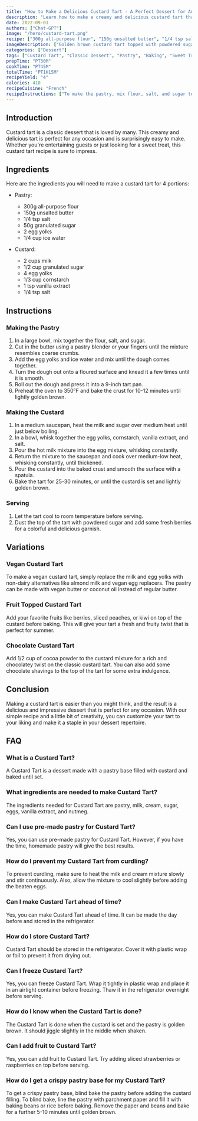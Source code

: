 ```yaml
---
title: "How to Make a Delicious Custard Tart - A Perfect Dessert for Any Occasion"
description: "Learn how to make a creamy and delicious custard tart that will impress your guests and satisfy your sweet tooth. This classic dessert is perfect for any occasion and easy to make with our simple recipe."
date: 2022-09-01
authors: ["Chat-GPT"]
image: "/hero/custard-tart.png"
recipe: ["300g all-purpose flour", "150g unsalted butter", "1/4 tsp salt", "50g granulated sugar", "2 egg yolks", "1/4 cup ice water", "2 cups milk", "1/2 cup granulated sugar", "4 egg yolks", "1/3 cup cornstarch", "1 tsp vanilla extract", "1/4 tsp salt"]
imageDescription: ["Golden brown custard tart topped with powdered sugar and berries."]
categories: ["Dessert"]
tags: ["Custard Tart", "Classic Dessert", "Pastry", "Baking", "Sweet Treat"]
prepTime: "PT30M"
cookTime: "PT45M"
totalTime: "PT1H15M"
recipeYield: "4"
calories: 410
recipeCuisine: "French"
recipeInstructions: ["To make the pastry, mix flour, salt, and sugar together in a bowl. Cut in butter until the mixture resembles coarse crumbs. Add egg yolks and ice water and mix until dough comes together. Roll out the dough and press it into a tart pan. Bake in a preheated oven for 10-12 minutes. To make the custard, heat milk and sugar in a saucepan until just below boiling. In a bowl, whisk egg yolks, cornstarch, vanilla extract, and salt together. Pour the hot milk mixture into the egg mixture, whisking constantly. Return the mixture to the saucepan and cook over medium-low heat until thickened. Pour the custard into the baked crust and bake for 25-30 minutes until set. Let cool before serving."]
---
```


## Introduction

Custard tart is a classic dessert that is loved by many. This creamy and delicious tart is perfect for any occasion and is surprisingly easy to make. Whether you're entertaining guests or just looking for a sweet treat, this custard tart recipe is sure to impress.

## Ingredients

Here are the ingredients you will need to make a custard tart for 4 portions:

- Pastry:
  - 300g all-purpose flour
  - 150g unsalted butter
  - 1/4 tsp salt
  - 50g granulated sugar
  - 2 egg yolks
  - 1/4 cup ice water

- Custard:
  - 2 cups milk
  - 1/2 cup granulated sugar
  - 4 egg yolks
  - 1/3 cup cornstarch
  - 1 tsp vanilla extract
  - 1/4 tsp salt

## Instructions

### Making the Pastry

1. In a large bowl, mix together the flour, salt, and sugar.
2. Cut in the butter using a pastry blender or your fingers until the mixture resembles coarse crumbs.
3. Add the egg yolks and ice water and mix until the dough comes together.
4. Turn the dough out onto a floured surface and knead it a few times until it is smooth.
5. Roll out the dough and press it into a 9-inch tart pan.
6. Preheat the oven to 350°F and bake the crust for 10-12 minutes until lightly golden brown. 

### Making the Custard

1. In a medium saucepan, heat the milk and sugar over medium heat until just below boiling.
2. In a bowl, whisk together the egg yolks, cornstarch, vanilla extract, and salt.
3. Pour the hot milk mixture into the egg mixture, whisking constantly.
4. Return the mixture to the saucepan and cook over medium-low heat, whisking constantly, until thickened.
5. Pour the custard into the baked crust and smooth the surface with a spatula.
6. Bake the tart for 25-30 minutes, or until the custard is set and lightly golden brown.

### Serving

1. Let the tart cool to room temperature before serving.
2. Dust the top of the tart with powdered sugar and add some fresh berries for a colorful and delicious garnish.

## Variations

### Vegan Custard Tart

To make a vegan custard tart, simply replace the milk and egg yolks with non-dairy alternatives like almond milk and vegan egg replacers. The pastry can be made with vegan butter or coconut oil instead of regular butter.

### Fruit Topped Custard Tart

Add your favorite fruits like berries, sliced peaches, or kiwi on top of the custard before baking. This will give your tart a fresh and fruity twist that is perfect for summer.

### Chocolate Custard Tart

Add 1/2 cup of cocoa powder to the custard mixture for a rich and chocolatey twist on the classic custard tart. You can also add some chocolate shavings to the top of the tart for some extra indulgence.

## Conclusion

Making a custard tart is easier than you might think, and the result is a delicious and impressive dessert that is perfect for any occasion. With our simple recipe and a little bit of creativity, you can customize your tart to your liking and make it a staple in your dessert repertoire.

## FAQ

### What is a Custard Tart?

A Custard Tart is a dessert made with a pastry base filled with custard and baked until set.

### What ingredients are needed to make Custard Tart?

The ingredients needed for Custard Tart are pastry, milk, cream, sugar, eggs, vanilla extract, and nutmeg.

### Can I use pre-made pastry for Custard Tart?

Yes, you can use pre-made pastry for Custard Tart. However, if you have the time, homemade pastry will give the best results.

### How do I prevent my Custard Tart from curdling?

To prevent curdling, make sure to heat the milk and cream mixture slowly and stir continuously. Also, allow the mixture to cool slightly before adding the beaten eggs.

### Can I make Custard Tart ahead of time?

Yes, you can make Custard Tart ahead of time. It can be made the day before and stored in the refrigerator.

### How do I store Custard Tart?

Custard Tart should be stored in the refrigerator. Cover it with plastic wrap or foil to prevent it from drying out.

### Can I freeze Custard Tart?

Yes, you can freeze Custard Tart. Wrap it tightly in plastic wrap and place it in an airtight container before freezing. Thaw it in the refrigerator overnight before serving.

### How do I know when the Custard Tart is done?

The Custard Tart is done when the custard is set and the pastry is golden brown. It should jiggle slightly in the middle when shaken.

### Can I add fruit to Custard Tart?

Yes, you can add fruit to Custard Tart. Try adding sliced strawberries or raspberries on top before serving.

### How do I get a crispy pastry base for my Custard Tart?

To get a crispy pastry base, blind bake the pastry before adding the custard filling. To blind bake, line the pastry with parchment paper and fill it with baking beans or rice before baking. Remove the paper and beans and bake for a further 5-10 minutes until golden brown.